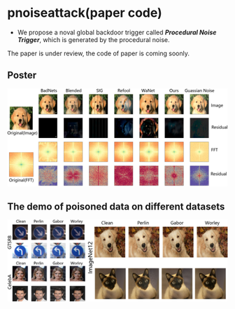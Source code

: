 # pnoiseattack(paper code)
- We propose a noval global backdoor trigger called ***Procedural Noise Trigger***, which is generated by the procedural noise.

The paper is under review, the code of paper is coming soonly.

## Poster
![Poster](./poster.png)

## The demo of poisoned data on different datasets
![Demo](./appendix_demo.png)
